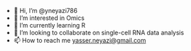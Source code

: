 - 👋 Hi, I’m @yneyazi786
- 👀 I’m interested in Omics
- 🌱 I’m currently learning R
- 💞️ I’m looking to collaborate on single-cell RNA data analysis
- 📫 How to reach me yasser.neyazi@gmail.com

<!---
yneyazi786/yneyazi786 is a ✨ special ✨ repository because its `README.md` (this file) appears on your GitHub profile.
You can click the Preview link to take a look at your changes.
--->
